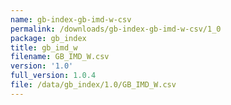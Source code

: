 ```yaml
---
name: gb-index-gb-imd-w-csv
permalink: /downloads/gb-index-gb-imd-w-csv/1_0
package: gb_index
title: gb_imd_w
filename: GB_IMD_W.csv
version: '1.0'
full_version: 1.0.4
file: /data/gb_index/1.0/GB_IMD_W.csv
---
```

